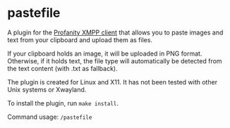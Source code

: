 # pastefile

A plugin for the [Profanity XMPP client](https://profanity-im.github.io/) that allows you to paste images and text from your clipboard and upload them as files.

If your clipboard holds an image, it will be uploaded in PNG format. Otherwise, if it holds text, the file type will automatically be detected from the text content (with .txt as fallback).

The plugin is created for Linux and X11. It has not been tested with other Unix systems or Xwayland.

To install the plugin, run `make install`.

Command usage: `/pastefile`

